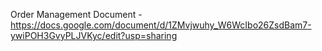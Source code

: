 Order Management Document - https://docs.google.com/document/d/1ZMvjwuhy_W6WcIbo26ZsdBam7-ywiPOH3GvyPLJVKyc/edit?usp=sharing
